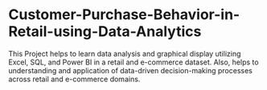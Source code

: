 # Customer-Purchase-Behavior-in-Retail-using-Data-Analytics
This Project helps to learn data analysis and graphical display utilizing Excel, SQL, and Power BI in a retail and e-commerce dataset. Also, helps to understanding and application of data-driven decision-making processes across retail and e-commerce domains.
